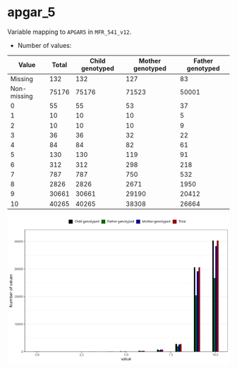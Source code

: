 # apgar_5
Variable mapping to `APGAR5` in `MFR_541_v12`.
- Number of values:

| Value | Total | Child genotyped | Mother genotyped | Father genotyped |
| ----- | ----- | --------------- | ---------------- | ---------------- |
| Missing | 132 | 132 | 127 | 83 |
| Non-missing | 75176 | 75176 | 71523 | 50001 |
| 0 | 55 | 55 | 53 | 37 |
| 1 | 10 | 10 | 10 | 5 |
| 2 | 10 | 10 | 10 | 9 |
| 3 | 36 | 36 | 32 | 22 |
| 4 | 84 | 84 | 82 | 61 |
| 5 | 130 | 130 | 119 | 91 |
| 6 | 312 | 312 | 298 | 218 |
| 7 | 787 | 787 | 750 | 532 |
| 8 | 2826 | 2826 | 2671 | 1950 |
| 9 | 30661 | 30661 | 29190 | 20412 |
| 10 | 40265 | 40265 | 38308 | 26664 |



![](apgar_5_n.png)



